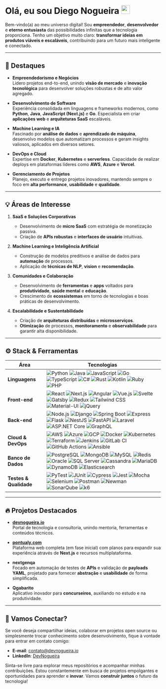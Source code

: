 # Olá, eu sou Diego Nogueira <img src="https://media.giphy.com/media/hvRJCLFzcasrR4ia7z/giphy.gif" width="28">

Bem-vindo(a) ao meu universo digital! Sou **empreendedor**, **desenvolvedor** e **eterno entusiasta** das possibilidades infinitas que a tecnologia proporciona. Tenho um objetivo muito claro: **transformar ideias em produtos viáveis e escaláveis**, contribuindo para um futuro mais inteligente e conectado.

---

## :rocket: Destaques

- **Empreendedorismo e Negócios**  
  Lidero projetos end-to-end, unindo **visão de mercado** e **inovação tecnológica** para desenvolver soluções robustas e de alto valor agregado.

- **Desenvolvimento de Software**  
  Experiência consolidada em linguagens e frameworks modernos, como **Python**, **Java**, **JavaScript (Next.js)** e **Go**. Especialista em criar **aplicações web** e **arquiteturas SaaS** escaláveis.

- **Machine Learning e IA**  
  Fascinado por **análise de dados** e **aprendizado de máquina**, desenvolvo modelos que automatizam processos e geram insights valiosos, aplicados em diversos setores.

- **DevOps e Cloud**  
  Expertise em **Docker**, **Kubernetes** e **serverless**. Capacidade de realizar deploys em plataformas líderes como **AWS**, **Azure** e **Vercel**.

- **Gerenciamento de Projetos**  
  Planejo, executo e entrego projetos inovadores, mantendo sempre o foco em **alta performance**, **usabilidade** e **qualidade**.

---

## :bulb: Áreas de Interesse

1. **SaaS e Soluções Corporativas**  
   - Desenvolvimento de **micro SaaS** com estratégia de monetização passiva.  
   - Criação de **APIs robustas** e **interfaces de usuário** intuitivas.

2. **Machine Learning e Inteligência Artificial**  
   - Construção de modelos preditivos e análise de dados para **automação** de processos.  
   - Aplicação de **técnicas de NLP**, **vision** e **recomendação**.

3. **Comunidades e Colaboração**  
   - Desenvolvimento de **ferramentas** e **apps** voltados para **produtividade**, **saúde mental** e **educação**.  
   - Crescimento de **ecossistemas** em torno de tecnologias e boas práticas de desenvolvimento.

4. **Escalabilidade e Sustentabilidade**  
   - Criação de **arquiteturas distribuídas** e **microsserviços**.  
   - **Otimização** de processos, **monitoramento** e **observabilidade** para garantir alta disponibilidade.

---

## :gear: Stack & Ferramentas

| Área                  | Tecnologias                                                                |
|-----------------------|----------------------------------------------------------------------------|
| **Linguagens**        | ![Python](https://img.shields.io/badge/-Python-3776AB?style=flat&logo=python&logoColor=white) ![Java](https://img.shields.io/badge/-Java-007396?style=flat&logo=java&logoColor=white) ![JavaScript](https://img.shields.io/badge/-JavaScript-F7DF1E?style=flat&logo=javascript&logoColor=black) ![Go](https://img.shields.io/badge/-Go-00ADD8?style=flat&logo=go&logoColor=white) ![TypeScript](https://img.shields.io/badge/-TypeScript-3178C6?style=flat&logo=typescript&logoColor=white) ![C#](https://img.shields.io/badge/-C%23-239120?style=flat&logo=c-sharp&logoColor=white) ![Rust](https://img.shields.io/badge/-Rust-000000?style=flat&logo=rust&logoColor=white) ![Kotlin](https://img.shields.io/badge/-Kotlin-0095D5?style=flat&logo=kotlin&logoColor=white) ![Ruby](https://img.shields.io/badge/-Ruby-CC342D?style=flat&logo=ruby&logoColor=white) ![PHP](https://img.shields.io/badge/-PHP-777BB4?style=flat&logo=php&logoColor=white) |
| **Front-end**         | ![React](https://img.shields.io/badge/-React-61DAFB?style=flat&logo=react&logoColor=black) ![Next.js](https://img.shields.io/badge/-Next.js-000?style=flat&logo=next.js&logoColor=white) ![Angular](https://img.shields.io/badge/-Angular-DD0031?style=flat&logo=angular&logoColor=white) ![Vue.js](https://img.shields.io/badge/-Vue.js-4FC08D?style=flat&logo=vue.js&logoColor=white) ![Svelte](https://img.shields.io/badge/-Svelte-FF3E00?style=flat&logo=svelte&logoColor=white) ![Gatsby](https://img.shields.io/badge/-Gatsby-663399?style=flat&logo=gatsby&logoColor=white) ![Redux](https://img.shields.io/badge/-Redux-764ABC?style=flat&logo=redux&logoColor=white) ![Tailwind CSS](https://img.shields.io/badge/-Tailwind%20CSS-06B6D4?style=flat&logo=tailwind-css&logoColor=white) ![Material-UI](https://img.shields.io/badge/-Material--UI-0081CB?style=flat&logo=material-ui&logoColor=white) ![jQuery](https://img.shields.io/badge/-jQuery-0769AD?style=flat&logo=jquery&logoColor=white) |
| **Back-end**          | ![Node.js](https://img.shields.io/badge/-Node.js-339933?style=flat&logo=node.js&logoColor=white) ![Django](https://img.shields.io/badge/-Django-092E20?style=flat&logo=django&logoColor=white) ![Spring Boot](https://img.shields.io/badge/-Spring%20Boot-6DB33F?style=flat&logo=spring-boot&logoColor=white) ![Express](https://img.shields.io/badge/-Express-000000?style=flat&logo=express&logoColor=white) ![Flask](https://img.shields.io/badge/-Flask-000000?style=flat&logo=flask&logoColor=white) ![NestJS](https://img.shields.io/badge/-NestJS-E0234E?style=flat&logo=nestjs&logoColor=white) ![FastAPI](https://img.shields.io/badge/-FastAPI-009688?style=flat&logo=fastapi&logoColor=white) ![Laravel](https://img.shields.io/badge/-Laravel-FF2D20?style=flat&logo=laravel&logoColor=white) ![ASP.NET Core](https://img.shields.io/badge/-ASP.NET%20Core-512BD4?style=flat&logo=.net&logoColor=white) ![GraphQL](https://img.shields.io/badge/-GraphQL-E10098?style=flat&logo=graphql&logoColor=white) |
| **Cloud & DevOps**    | ![AWS](https://img.shields.io/badge/-AWS-232F3E?style=flat&logo=amazon-aws&logoColor=white) ![Azure](https://img.shields.io/badge/-Azure-0089D6?style=flat&logo=microsoft-azure&logoColor=white) ![GCP](https://img.shields.io/badge/-Google%20Cloud-4285F4?style=flat&logo=google-cloud&logoColor=white) ![Docker](https://img.shields.io/badge/-Docker-2496ED?style=flat&logo=docker&logoColor=white) ![Kubernetes](https://img.shields.io/badge/-Kubernetes-326CE5?style=flat&logo=kubernetes&logoColor=white) ![Terraform](https://img.shields.io/badge/-Terraform-7B42BC?style=flat&logo=terraform&logoColor=white) ![Jenkins](https://img.shields.io/badge/-Jenkins-D24939?style=flat&logo=jenkins&logoColor=white) ![GitLab CI](https://img.shields.io/badge/-GitLab%20CI-FCA121?style=flat&logo=gitlab&logoColor=white) ![GitHub Actions](https://img.shields.io/badge/-GitHub%20Actions-181717?style=flat&logo=github-actions&logoColor=white) ![Ansible](https://img.shields.io/badge/-Ansible-EE0000?style=flat&logo=ansible&logoColor=white) |
| **Banco de Dados**    | ![PostgreSQL](https://img.shields.io/badge/-PostgreSQL-336791?style=flat&logo=postgresql&logoColor=white) ![MongoDB](https://img.shields.io/badge/-MongoDB-47A248?style=flat&logo=mongodb&logoColor=white) ![MySQL](https://img.shields.io/badge/-MySQL-4479A1?style=flat&logo=mysql&logoColor=white) ![Redis](https://img.shields.io/badge/-Redis-DC382D?style=flat&logo=redis&logoColor=white) ![Oracle](https://img.shields.io/badge/-Oracle-F80000?style=flat&logo=oracle&logoColor=white) ![SQL Server](https://img.shields.io/badge/-SQL%20Server-CC2927?style=flat&logo=microsoft-sql-server&logoColor=white) ![Cassandra](https://img.shields.io/badge/-Cassandra-1287B1?style=flat&logo=apache-cassandra&logoColor=white) ![MariaDB](https://img.shields.io/badge/-MariaDB-003545?style=flat&logo=mariadb&logoColor=white) ![DynamoDB](https://img.shields.io/badge/-DynamoDB-4053D6?style=flat&logo=amazon-dynamodb&logoColor=white) ![Elasticsearch](https://img.shields.io/badge/-Elasticsearch-005571?style=flat&logo=elasticsearch&logoColor=white) |
| **Testes & Qualidade**| ![PyTest](https://img.shields.io/badge/-PyTest-0A9EDC?style=flat&logo=pytest&logoColor=white) ![JUnit](https://img.shields.io/badge/-JUnit-25A162?style=flat&logo=junit5&logoColor=white) ![Cypress](https://img.shields.io/badge/-Cypress-17202C?style=flat&logo=cypress&logoColor=white) ![Jest](https://img.shields.io/badge/-Jest-C21325?style=flat&logo=jest&logoColor=white) ![Mocha](https://img.shields.io/badge/-Mocha-8D6748?style=flat&logo=mocha&logoColor=white) ![Selenium](https://img.shields.io/badge/-Selenium-43B02A?style=flat&logo=selenium&logoColor=white) ![Postman](https://img.shields.io/badge/-Postman-FF6C37?style=flat&logo=postman&logoColor=white) ![Newman](https://img.shields.io/badge/-Newman-000000?style=flat&logo=newman&logoColor=white) ![SonarQube](https://img.shields.io/badge/-SonarQube-4E9BCD?style=flat&logo=sonarqube&logoColor=white) ![k6](https://img.shields.io/badge/-k6-7D64FF?style=flat&logo=k6&logoColor=white) |


---

## :fire: Projetos Destacados

- **[devnogueira.io](https://devnogueira.io/)**  
  Portal de tecnologia e consultoria, unindo mentoria, ferramentas e conteúdos técnicos.  

- **[pontualy.com](https://pontualy.com/)**  
  Plataforma web completa (em fase inicial) com planos para expandir sua experiência através de **Next.js** e recursos multiplataforma.  

- **nextgenqa**  
  Focado em automação de testes de **APIs** e validação de **payloads YAML**, projetado para fornecer **abstração** e **usabilidade** de forma simplificada.  

- **Qgabarito**  
  Aplicativo inovador para **concurseiros**, auxiliando no estudo e na produtividade.

---

## :handshake: Vamos Conectar?

Se você deseja compartilhar ideias, colaborar em projetos open source ou simplesmente trocar conhecimento sobre desenvolvimento, fique à vontade para entrar em contato comigo:

- **E-mail**: [contato@devnogueira.io](mailto:contato@devnogueira.io)  
- **LinkedIn**: [DevNogueira](https://linkedin.com/in/diegonogueirapaula)  

Sinta-se livre para explorar meus repositórios e acompanhar minhas contribuições. Estou constantemente em busca de projetos empolgantes e oportunidades para aprender e **inovar**. Vamos **construir juntos** o futuro da tecnologia!

